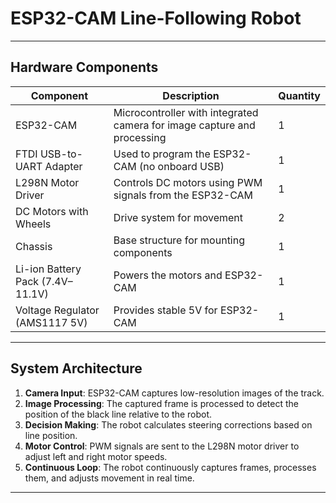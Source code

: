 # ESP32-CAM Line-Following Robot
---

## Hardware Components

| Component | Description | Quantity |
|-----------|-------------|----------|
| ESP32-CAM | Microcontroller with integrated camera for image capture and processing | 1 |
| FTDI USB-to-UART Adapter | Used to program the ESP32-CAM (no onboard USB) | 1 |
| L298N Motor Driver | Controls DC motors using PWM signals from the ESP32-CAM | 1 |
| DC Motors with Wheels | Drive system for movement | 2 |
| Chassis | Base structure for mounting components | 1 |
| Li-ion Battery Pack (7.4V–11.1V) | Powers the motors and ESP32-CAM | 1 |
| Voltage Regulator (AMS1117 5V) | Provides stable 5V for ESP32-CAM | 1 |

---

## System Architecture

1. **Camera Input**: ESP32-CAM captures low-resolution images of the track.
2. **Image Processing**: The captured frame is processed to detect the position of the black line relative to the robot.
3. **Decision Making**: The robot calculates steering corrections based on line position.
4. **Motor Control**: PWM signals are sent to the L298N motor driver to adjust left and right motor speeds.
5. **Continuous Loop**: The robot continuously captures frames, processes them, and adjusts movement in real time.

---
